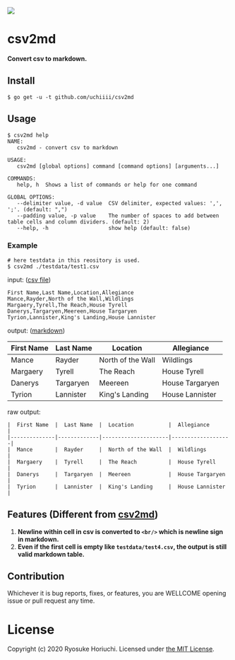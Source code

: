 ![](https://github.com/uchiiii/csv2md/workflows/CI/badge.svg)

# csv2md
**Convert csv to markdown.**

## Install

```
$ go get -u -t github.com/uchiiii/csv2md
```

## Usage
```
$ csv2md help
NAME:
   csv2md - convert csv to markdown

USAGE:
   csv2md [global options] command [command options] [arguments...]

COMMANDS:
   help, h  Shows a list of commands or help for one command

GLOBAL OPTIONS:
   --delimiter value, -d value  CSV delimiter, expected values: ',', ';'. (default: ",")
   --padding value, -p value    The number of spaces to add between table cells and column dividers. (default: 2)
   --help, -h                   show help (default: false)
```

### Example
```
# here testdata in this reository is used.
$ csv2md ./testdata/test1.csv
```

input: ([csv file](https://github.com/uchiiii/csv2md/blob/master/testdata/test1.csv))
```
First Name,Last Name,Location,Allegiance
Mance,Rayder,North of the Wall,Wildlings
Margaery,Tyrell,The Reach,House Tyrell
Danerys,Targaryen,Meereen,House Targaryen
Tyrion,Lannister,King's Landing,House Lannister
```

output: ([markdown](https://github.com/uchiiii/csv2md/blob/master/testdata/test1_expected.md))

|  First Name  |  Last Name  |  Location           |  Allegiance       |
|--------------|-------------|---------------------|-------------------|
|  Mance       |  Rayder     |  North of the Wall  |  Wildlings        |
|  Margaery    |  Tyrell     |  The Reach          |  House Tyrell     |
|  Danerys     |  Targaryen  |  Meereen            |  House Targaryen  |
|  Tyrion      |  Lannister  |  King's Landing     |  House Lannister  |


raw output:

```
|  First Name  |  Last Name  |  Location           |  Allegiance       |
|--------------|-------------|---------------------|-------------------|
|  Mance       |  Rayder     |  North of the Wall  |  Wildlings        |
|  Margaery    |  Tyrell     |  The Reach          |  House Tyrell     |
|  Danerys     |  Targaryen  |  Meereen            |  House Targaryen  |
|  Tyrion      |  Lannister  |  King's Landing     |  House Lannister  |
```


## Features (Different from [csv2md](https://github.com/mplewis/csvtomd))
1. **Newline within cell in csv is converted to `<br/>` which is newline sign in markdown.**
2. **Even if the first cell is empty like `testdata/test4.csv`, the output is still valid markdown table.**

## Contribution
Whichever it is bug reports, fixes, or features, you are WELLCOME opening issue or pull request any time.

# License
Copyright (c) 2020 Ryosuke Horiuchi. Licensed under [the MIT License](http://opensource.org/licenses/MIT).


